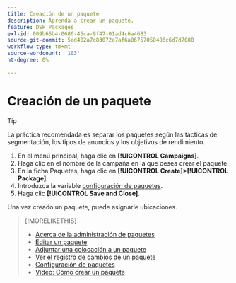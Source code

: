 ```yaml
---
title: Creación de un paquete
description: Aprenda a crear un paquete.
feature: DSP Packages
exl-id: 009b65b4-0686-46ca-9f47-01ad4c6a4683
source-git-commit: 5ed402a7c83072a7af6a06757050486c6d7d7080
workflow-type: tm+mt
source-wordcount: '103'
ht-degree: 0%

---
```


# Creación de un paquete

>[!TIP]
>
>La práctica recomendada es separar los paquetes según las tácticas de segmentación, los tipos de anuncios y los objetivos de rendimiento.

1. En el menú principal, haga clic en **[!UICONTROL Campaigns]**.
1. Haga clic en el nombre de la campaña en la que desea crear el paquete.
1. En la ficha Paquetes, haga clic en **[!UICONTROL Create]>[!UICONTROL Package]**.
1. Introduzca la variable [configuración de paquetes](package-settings.md).
1. Haga clic **[!UICONTROL Save and Close]**.

Una vez creado un paquete, puede asignarle ubicaciones.

>[!MORELIKETHIS]
>
>* [Acerca de la administración de paquetes](package-about.md)
>* [Editar un paquete](package-edit.md)
>* [Adjuntar una colocación a un paquete](package-attach-placement.md)
>* [Ver el registro de cambios de un paquete](package-change-log.md)
>* [Configuración de paquetes](package-settings.md)
>* [Vídeo: Cómo crear un paquete](https://experienceleague.adobe.com/docs/advertising-cloud-learn/tutorials/dsp/package-create.html)

